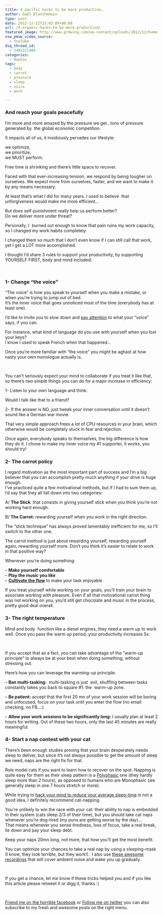 ```yaml
---
title: 4 pacific hacks to be more productive…
author: Gaël Blanchemain
type: post
date: 2012-12-22T15:03:09+00:00
url: /4-organic-hacks-to-be-more-productive/
featured_image: http://www.gr0wing.com/wp-content/uploads/2012/12/humming-bird-600x400.jpg
vsw_pmvw_video_source:
  - YouTube
dsq_thread_id:
  - 2402311404
categories:
  - Howtos
tags:
  - body
  - carrot
  - pressure
  - sleep
  - voice
  - work

---
```

### And reach your goals peacefully

I&#8217;m more and more amazed by the pressure we get&#8230;tons of pressure generated by  the global economic competition.

It impacts all of us, it insidiously pervades our lifestyle:

we optimize,  
we prioritize,  
we MUST perform.

Free time is shrinking and there&#8217;s little space to recover.

<!--more-->

Faced with that ever-increasing tension, we respond by being tougher on ourselves. We expect more from ourselves, faster, and we want to make it by any means necessary.

At least that&#8217;s what I did for many years. I used to believe  that unforgiveness would make me more efficient&#8230;

But does self-punishment really help us perform better?  
Do we deliver more under threat?

Personally, I  burned out enough to know that pain ruins my work capacity, so I changed my work habits completely.

I changed them so much that I don&#8217;t even know if I can still call that work, yet I get a LOT more accomplished.

I thought I&#8217;d share 3 rules to support your productivity, by supporting YOURSELF FIRST, body and mind included:

&nbsp;

### 1- Change &#8220;the voice&#8221;

&#8220;The voice&#8221; is how you speak to yourself when you make a mistake, or when you&#8217;re trying to jump out of bed.  
It&#8217;s the inner voice that goes unnoticed most of the time (everybody has at least one).

I&#8217;d like to invite you to slow down and <a href="http://www.psychologytoday.com/blog/get-some-headspace/201210/how-do-you-speak-yourself" target="_blank">pay attention</a> to what your &#8220;voice&#8221; says, if you can.

For instance, what kind of language do you use with yourself when you lost your keys?  
I know I used to speak French when that happened…

Once you&#8217;re more familiar with &#8220;the voice&#8221; you might be aghast at how nasty your own monologue actually is.

&nbsp;

You can&#8217;t seriously expect your mind to collaborate if you treat it like that, so there&#8217;s two simple things you can do for a major increase in efficiency:

1- Listen to your own language and think:

Would I talk like that to a friend?

2- If the answer is NO, just tweak your inner conversation until it doesn&#8217;t sound like a German war movie.

That very simple approach frees a lot of CPU resources in your brain, which otherwise would be completely stuck in fear and rejection.

Once again, everybody speaks to themselves, the big difference is how they do it. I chose to make my inner voice my #1 supporter, it works, you should try!

### 2- The carrot policy

I regard motivation as the most important part of success and I&#8217;m a big believer that you can accomplish pretty much anything if your drive is huge enough.  
I&#8217;ve practiced quite a few motivational methods, but if I had to sum them up, I&#8217;d say that they all fall down into two categories:

A/ **The Stick**: that consists in giving yourself stick when you think you&#8217;re not working hard enough.

B/ **The Carrot:** rewarding yourself when you work in the right direction.

The &#8220;stick technique&#8221; has always proved lamentably inefficient for me, so I&#8217;ll switch to the other one.

The carrot method is just about rewarding yourself, rewarding yourself again, rewarding yourself more. Don&#8217;t you think it&#8217;s easier to relate to work in that positive way?

Whenever you&#8217;re doing something:

&#8211; **Make yourself comfortable**  
&#8211; **Play the music you like**  
&#8211; **<a href="http://zenhabits.net/guide-to-achieving-flow-and-happiness-in-your-work/" target="_blank">Cultivate the flow</a>** to make your task enjoyable

If you treat yourself while working on your goals, you&#8217;ll train your brain to associate working with pleasure. Even if all that motivational carrot thing was not working on you, you&#8217;d still get chocolate and music in the process, pretty good deal overall.

### 3- The right temperature

Mind and body  function like a diesel engines, they need a warm up to work well. Once you pass the warm up period, your productivity increases 5x.

&nbsp;

If you accept that as a fact, you can take advantage of the &#8220;warm-up principle&#8221; to always be at your best when doing something, without stressing out.

Here&#8217;s how you can leverage the warming-up principle:

&#8211; **Ban multi-tasking:**  multi-tasking is just  evil, shuffling between tasks constantly takes you back to square #1: the  warm-up zone.

&#8211; **Be patient:** accept that the first 20 mn of your work session will be boring and unfocused, focus on your task until you enter the flow (no email checking, no FB&#8230;:)

&#8211; **Allow your work sessions to be significantly long:** I usually plan at least 2 hours for writing. Out of these two hours, only the last 45 minutes are really meaningful.

### 4- Start a nap contest with your cat

There&#8217;s been enough studies proving that your brain desperately needs sleep to deliver, but since it&#8217;s not always possible to get the amount of sleep we need, naps are the right fix for that.

Role model cats if you want to learn how to recover on the spot. Napping is quite easy for them as their sleep pattern is a <a href="http://en.wikipedia.org/wiki/Polyphasic_sleep" target="_blank">Polyphasic</a> one (they hardly sleep more than 2 hours), as opposed to humans who are Monophasic (we generally sleep in one 7 hours stretch or more).

While trying to <a href="http://www.kuro5hin.org/story/2002/4/15/103358/720" target="_blank">hack your mind to reduce your average sleep-time</a> is not a good idea, I definitely recommend cat-napping.

You&#8217;re unlikely to win the race with your cat: their ability to nap is embedded in their system (cats sleep 2/3 of their time), but you should take cat naps whenever you&#8217;re dog-tired (my puns are getting worse by the day)&#8230;  
That means whenever you sense tiredness, loss of focus, take a real break, lie down and pay your sleep debt.

Keep your naps 20mn long, not more, that how you&#8217;ll get the most benefit.

You can optimize your chances to take a real nap by using a sleeping-mask (I know, they look terrible, but they work!).  I also use <a href="http://grooveshark.com/#!/album/Polynap+MP3+Soundtrack/182623" target="_blank">these awesome recordings</a> that will cover ambient noise and wake you up gradually.

&nbsp;

If you get a chance, let me know if these tricks helped you and if you like this article please retweet it or digg it, thanks :)

&nbsp;

[Friend me on the horrible facebook][1] or [Follow me on twitter][2] you can also subscribe to my fresh and awesome posts on the right menu.

 [1]: https://www.facebook.com/gael.blanchemain
 [2]: https://twitter.com/#!/gaelblanchemain